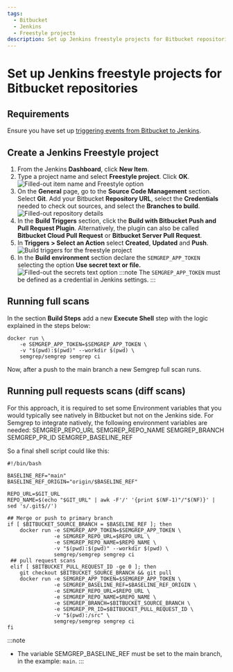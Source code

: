 ```yaml
---
tags:
  - Bitbucket
  - Jenkins
  - Freestyle projects
description: Set up Jenkins freestyle projects for Bitbucket repositories.
---
```


# Set up Jenkins freestyle projects for Bitbucket repositories

## Requirements

Ensure you have set up [triggering events from Bitbucket to Jenkins](https://semgrep.dev/docs/kb/semgrep-ci/bitbucket-triggering-events-to-jenkins/).

## Create a Jenkins Freestyle project

1. From the Jenkins **Dashboard**, click **New Item**.
1. Type a project name and select **Freestyle project**. Click **OK**.
![Filled-out item name and Freestyle option](/img/kb/bitbucket-jenkins-freestyle.png)
1. On the **General** page, go to the **Source Code Management** section. Select **Git**. Add your Bitbucket **Repository URL**, select the **Credentials** needed to check out sources, and select the **Branches to build**.
![Filled-out repository details](/img/kb/bitbucket-jenkins-freestyle-repository-details.png)
1. In the **Build Triggers** section, click the **<i class="fa-solid fa-square-check"></i> Build with Bitbucket Push and Pull Request Plugin**. Alternatively, the plugin can also be called **Bitbucket Cloud Pull Request** or **Bitbucket Server Pull Request**.
1. In **Triggers > Select an Action** select **Created**, **Updated** and **Push**.
![Build triggers for the freestyle project](/img/kb/bitbucket-jenkins-freestyle-events.png)
1. In the **Build environment** section declare the `SEMGREP_APP_TOKEN` selecting the option **Use secret text or file.**
![Filled-out the secrets text option](/img/kb/bitbucket-jenkins-freestyle-token.png)
:::note
The `SEMGREP_APP_TOKEN` must be defined as a credential in Jenkins settings.
:::

## Running full scans 
In the section **Build Steps** add a new **Execute Shell** step with the logic explained in the steps below:
```
docker run \
    -e SEMGREP_APP_TOKEN=$SEMGREP_APP_TOKEN \
    -v "$(pwd):$(pwd)" --workdir $(pwd) \
    semgrep/semgrep semgrep ci
```
Now, after a push to the main branch a new Semgrep full scan runs.

## Running pull requests scans (diff scans)

For this approach, it is required to set some Environment variables that you would typically see natively in Bitbucket but not on the Jenkins side. For Semgrep to integrate natively, the following environment variables are needed:
SEMGREP_REPO_URL
SEMGREP_REPO_NAME
SEMGREP_BRANCH
SEMGREP_PR_ID
SEMGREP_BASELINE_REF

So a final shell script could like this:

```
#!/bin/bash

BASELINE_REF="main"
BASELINE_REF_ORIGIN="origin/$BASELINE_REF" 

REPO_URL=$GIT_URL
REPO_NAME=$(echo "$GIT_URL" | awk -F'/' '{print $(NF-1)"/"$(NF)}' | sed 's/.git$//')

## Merge or push to primary branch
if [ $BITBUCKET_SOURCE_BRANCH = $BASELINE_REF ]; then
    docker run -e SEMGREP_APP_TOKEN=$SEMGREP_APP_TOKEN \
               -e SEMGREP_REPO_URL=$REPO_URL \
               -e SEMGREP_REPO_NAME=$REPO_NAME \
               -v "$(pwd):$(pwd)" --workdir $(pwd) \
               semgrep/semgrep semgrep ci
 ## pull request scans
 elif [ $BITBUCKET_PULL_REQUEST_ID -ge 0 ]; then
    git checkout $BITBUCKET_SOURCE_BRANCH && git pull
    docker run -e SEMGREP_APP_TOKEN=$SEMGREP_APP_TOKEN \
    		   -e SEMGREP_BASELINE_REF=$BASELINE_REF_ORIGIN \
               -e SEMGREP_REPO_URL=$REPO_URL \
               -e SEMGREP_REPO_NAME=$REPO_NAME \
               -e SEMGREP_BRANCH=$BITBUCKET_SOURCE_BRANCH \
               -e SEMGREP_PR_ID=$BITBUCKET_PULL_REQUEST_ID \
               -v "$(pwd):/src" \
               semgrep/semgrep semgrep ci
fi 
```

:::note
- The variable SEMGREP_BASELINE_REF must be set to the main branch, in the example: `main`.
:::
